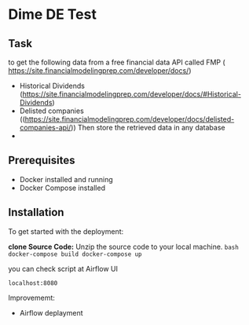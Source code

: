 # Dime DE Test

## Task
to get the following data from a free financial data API called FMP (
https://site.financialmodelingprep.com/developer/docs/)
- Historical Dividends (https://site.financialmodelingprep.com/developer/docs/#Historical-Dividends)
- Delisted companies ((https://site.financialmodelingprep.com/developer/docs/delisted-companies-api/))
Then store the retrieved data in any database
- 
## Prerequisites

- Docker installed and running
- Docker Compose installed

## Installation

To get started with the deployment:

**clone Source Code:** Unzip the source code to your local machine.
    ```bash
    docker-compose build
    docker-compose up
    ```
   
you can check script at Airflow UI
```
localhost:8080
```


Improvememt:
- Airflow deplayment
